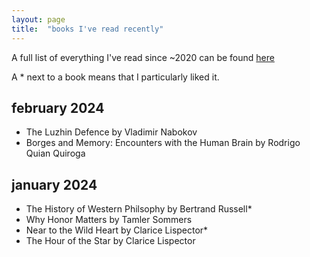 ```yaml
---
layout: page
title:  "books I've read recently"
---
```


A full list of everything I've read since ~2020 can be found [here](https://www.goodreads.com/user/show/134711669-mia)

A \* next to a book means that I particularly liked it. 

## february 2024
* The Luzhin Defence by Vladimir Nabokov
* Borges and Memory: Encounters with the Human Brain by Rodrigo Quian Quiroga

## january 2024
* The History of Western Philsophy by Bertrand Russell\*
* Why Honor Matters by Tamler Sommers
* Near to the Wild Heart by Clarice Lispector\*
* The Hour of the Star by Clarice Lispector